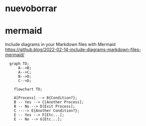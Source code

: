# nuevoborrar

# mermaid
Include diagrams in your Markdown files with Mermaid
https://github.blog/2022-02-14-include-diagrams-markdown-files-mermaid/


```mermaid
  graph TD;
      A-->B;
      A-->C;
      B-->D;
      C-->D;
```

```mermaid
    flowchart TD;

    A[Process] --> B{Condition?};
    B -- Yes --> C[Another Process];
    B -- No --> D[Exit Process];
    C ----> E{Another Condition?};
    E -- Yes --> F[Etc...];
    E -- No --> G[Etc...];

```